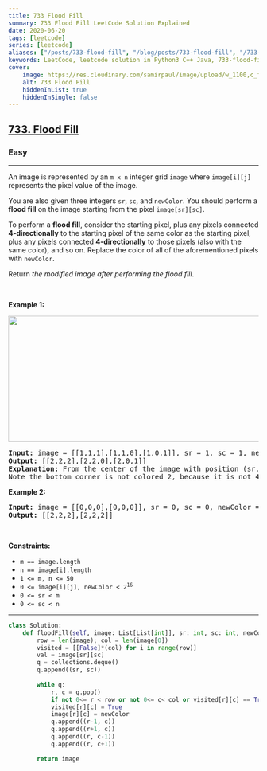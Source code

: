 ```yaml
---
title: 733 Flood Fill
summary: 733 Flood Fill LeetCode Solution Explained
date: 2020-06-20
tags: [leetcode]
series: [leetcode]
aliases: ["/posts/733-flood-fill", "/blog/posts/733-flood-fill", "/733-flood-fill"]
keywords: LeetCode, leetcode solution in Python3 C++ Java, 733-flood-fill solution
cover:
    image: https://res.cloudinary.com/samirpaul/image/upload/w_1100,c_fit,co_rgb:FFFFFF,l_text:Arial_70_bold:733 Flood Fill/problem-solving.webp
    alt: 733 Flood Fill
    hiddenInList: true
    hiddenInSingle: false
---
```



<h2><a href="https://leetcode.com/problems/flood-fill/">733. Flood Fill</a></h2><h3>Easy</h3><hr><div><p>An image is represented by an <code>m x n</code> integer grid <code>image</code> where <code>image[i][j]</code> represents the pixel value of the image.</p>

<p>You are also given three integers <code>sr</code>, <code>sc</code>, and <code>newColor</code>. You should perform a <strong>flood fill</strong> on the image starting from the pixel <code>image[sr][sc]</code>.</p>

<p>To perform a <strong>flood fill</strong>, consider the starting pixel, plus any pixels connected <strong>4-directionally</strong> to the starting pixel of the same color as the starting pixel, plus any pixels connected <strong>4-directionally</strong> to those pixels (also with the same color), and so on. Replace the color of all of the aforementioned pixels with <code>newColor</code>.</p>

<p>Return <em>the modified image after performing the flood fill</em>.</p>

<p>&nbsp;</p>
<p><strong>Example 1:</strong></p>
<img alt="" src="https://assets.leetcode.com/uploads/2021/06/01/flood1-grid.jpg" style="width: 613px; height: 253px;">
<pre><strong>Input:</strong> image = [[1,1,1],[1,1,0],[1,0,1]], sr = 1, sc = 1, newColor = 2
<strong>Output:</strong> [[2,2,2],[2,2,0],[2,0,1]]
<strong>Explanation:</strong> From the center of the image with position (sr, sc) = (1, 1) (i.e., the red pixel), all pixels connected by a path of the same color as the starting pixel (i.e., the blue pixels) are colored with the new color.
Note the bottom corner is not colored 2, because it is not 4-directionally connected to the starting pixel.
</pre>

<p><strong>Example 2:</strong></p>

<pre><strong>Input:</strong> image = [[0,0,0],[0,0,0]], sr = 0, sc = 0, newColor = 2
<strong>Output:</strong> [[2,2,2],[2,2,2]]
</pre>

<p>&nbsp;</p>
<p><strong>Constraints:</strong></p>

<ul>
	<li><code>m == image.length</code></li>
	<li><code>n == image[i].length</code></li>
	<li><code>1 &lt;= m, n &lt;= 50</code></li>
	<li><code>0 &lt;= image[i][j], newColor &lt; 2<sup>16</sup></code></li>
	<li><code>0 &lt;= sr &lt;&nbsp;m</code></li>
	<li><code>0 &lt;= sc &lt;&nbsp;n</code></li>
</ul>
</div>

---




```python
class Solution:
    def floodFill(self, image: List[List[int]], sr: int, sc: int, newColor: int) -> List[List[int]]:
        row = len(image); col = len(image[0])
        visited = [[False]*(col) for i in range(row)]
        val = image[sr][sc]
        q = collections.deque()
        q.append((sr, sc))
        
        while q:
            r, c = q.pop()
            if not 0<= r < row or not 0<= c< col or visited[r][c] == True or image[r][c] != val: continue
            visited[r][c] = True
            image[r][c] = newColor
            q.append((r-1, c))
            q.append((r+1, c))
            q.append((r, c-1))
            q.append((r, c+1))
        
        return image
```
